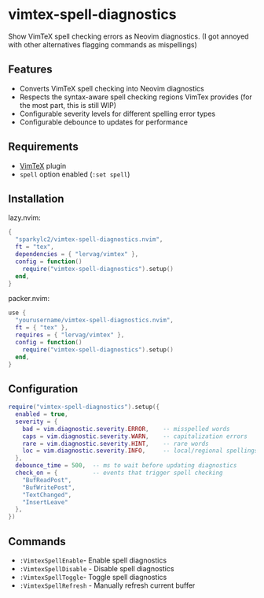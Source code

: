 # vimtex-spell-diagnostics
Show VimTeX spell checking errors as Neovim diagnostics. 
(I got annoyed with other alternatives flagging commands as mispellings)



## Features

- Converts VimTeX spell checking into Neovim diagnostics 
- Respects the syntax-aware spell checking regions VimTex provides (for the most part, this is still WIP)
- Configurable severity levels for different spelling error types
- Configurable debounce to updates for performance


## Requirements
- [VimTeX](https://github.com/lervag/vimtex) plugin
- `spell` option enabled (`:set spell`)


## Installation

lazy.nvim:
```lua
{
  "sparkylc2/vimtex-spell-diagnostics.nvim",
  ft = "tex",
  dependencies = { "lervag/vimtex" },
  config = function()
    require("vimtex-spell-diagnostics").setup()
  end,
}
```

packer.nvim:
```lua
use {
  "yourusername/vimtex-spell-diagnostics.nvim",
  ft = { "tex" },
  requires = { "lervag/vimtex" },
  config = function()
    require("vimtex-spell-diagnostics").setup()
  end,
}
```

## Configuration
```lua
require("vimtex-spell-diagnostics").setup({
  enabled = true,
  severity = {
    bad = vim.diagnostic.severity.ERROR,    -- misspelled words
    caps = vim.diagnostic.severity.WARN,    -- capitalization errors
    rare = vim.diagnostic.severity.HINT,    -- rare words
    loc = vim.diagnostic.severity.INFO,     -- local/regional spellings
  },
  debounce_time = 500,  -- ms to wait before updating diagnostics
  check_on = {          -- events that trigger spell checking
    "BufReadPost",
    "BufWritePost", 
    "TextChanged",
    "InsertLeave"
  },
})
```

## Commands
- `:VimtexSpellEnable`- Enable spell diagnostics
- `:VimtexSpellDisable` - Disable spell diagnostics
- `:VimtexSpellToggle`- Toggle spell diagnostics
- `:VimtexSpellRefresh` - Manually refresh current buffer
